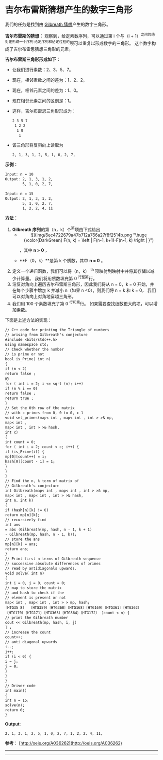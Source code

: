 # 吉尔布雷斯猜想产生的数字三角形

我们的任务是找到由 [Gilbreath 猜想](https://en.wikipedia.org/wiki/Gilbreath%27s_conjecture)产生的数字三角形。

**吉尔布雷斯的猜想：**
观察到，给定素数序列，可以通过第 i 个与（i + 1）<sup>之间的绝对差形成一个序列 给定序列和给定过程的</sup>项可以重复以形成数字的三角形。 这个数字构成了吉尔布雷思猜想三角形的元素。

**吉尔布雷斯三角形形成如下：**

*   让我们进行素数：2、3、5、7。
*   现在，相邻素数之间的差为：1、2、2。
*   现在，相邻元素之间的差为：1、0。
*   现在相邻元素之间的区别是：1。
*   这样，吉尔布雷思三角形形成为：

    ```
    2 3 5 7
     1 2 2
      1 0
       1

    ```

*   该三角形将反斜向上读取为

    ```
    2, 1, 3, 1, 2, 5, 1, 0, 2, 7, 
    ```

**示例：**

```
Input: n = 10
Output: 2, 1, 3, 1, 2, 
        5, 1, 0, 2, 7,

Input: n = 15
Output: 2, 1, 3, 1, 2, 
        5, 1, 0, 2, 7,
        1, 2, 2, 4, 11

```

**方法：**

1.  **Gilbreath 序列**的第（n，k）个<sup>第</sup>项由下式给出
    *   <center>![](img/6ec4722679a47b712a766a27f8f2514b.png "\huge {\color{DarkGreen} F(n, k) = \left | F(n-1, k+1)-F(n-1, k) \right | }")</center>

        ，其中 **n > 0** ，
    *   **F（0，k）**是第 k 个质数，其中 **n = 0** 。
2.  定义一个递归函数，我们可以将（n，k） <sup>th</sup> 项映射到映射中并将其存储以减少计算量。 我们将用质数填充第 0 <sup>行至第</sup>行。
3.  沿反对角向上遍历吉尔布雷斯三角形，因此我们将从 n = 0，k = 0 开始，并在每个步骤中增加 k 并减小 n（如果 n <0），则我们将 n = k 和 k = 0， 我们可以对角向上对角地穿越三角形。
4.  我们用 100 个素数填充了第 0 <sup>行和第</sup>行。 如果需要查找级数更大的项，可以增加素数。

下面是上述方法的实现：

```
// C++ code for printing the Triangle of numbers
// arising from Gilbreath's conjecture
#include <bits/stdc++.h>
using namespace std;
// Check whether the number
// is prime or not
bool is_Prime( int n)
{
if (n < 2)
return false ;
的
for ( int i = 2; i <= sqrt (n); i++)
if (n % i == 0)
return false ;
return true ;
}
// Set the 0th row of the matrix
// with c primes from 0, 0 to 0, c-1
void set_primes(map< int , map< int , int > >& mp,
map< int ,
map< int , int > >& hash,
int c)
{
int count = 0;
for ( int i = 2; count < c; i++) {
if (is_Prime(i)) {
mp[0][count++] = i;
hash[0][count - 1] = 1;
}
}
}
// Find the n, k term of matrix of
// Gilbreath's conjecture
int Gilbreath(map< int , map< int , int > >& mp,
map< int , map< int , int > >& hash,
int n, int k)
{
if (hash[n][k] != 0)
return mp[n][k];
// recursively find
int ans
= abs (Gilbreath(mp, hash, n - 1, k + 1)
- Gilbreath(mp, hash, n - 1, k));
// store the ans
mp[n][k] = ans;
return ans;
}
// Print first n terms of Gilbreath sequence
// successive absolute differences of primes
// read by antidiagonals upwards.
void solve( int n)
{
int i = 0, j = 0, count = 0;
// map to store the matrix
// and hash to check if the
// element is present or not
map< int , map< int , int > > mp, hash;
[HTG35 8]  〔HTG359〕〔HTG360〕〔HTG168〕〔HTG169〕〔HTG361〕〔HTG362〕〔HTG170〕〔HTG171〕〔HTG363〕〔HTG364〕〔HTG172〕 (count < n) {
// print the Gilbreath number
cout << Gilbreath(mp, hash, i, j)
] ;
// increase the count
count++;
// anti diagonal upwards
i--;
j++;
if (i < 0) {
i = j;
j = 0;
}
}
}
// Driver code
int main()
{
int n = 15;
solve(n);
return 0;
}
```

**Output:**

```
2, 1, 3, 1, 2, 5, 1, 0, 2, 7, 1, 2, 2, 4, 11,

```

**参考**： [http://oeis.org/A036262](http://oeis.org/A036262)



* * *

* * *



